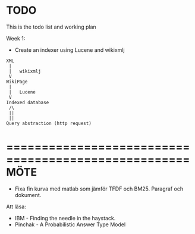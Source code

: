 TODO
====

This is the todo list and working plan

Week 1:
- Create an indexer using Lucene and wikixmlj
````
XML
 |   
 |   wikixmlj
 V
WikiPage
 |
 |   Lucene
 V
Indexed database
 /\
 ||
 ||
Query abstraction (http request)
````

====================================================
                        MÖTE
====================================================
* Fixa fin kurva med matlab som jämför TFDF och BM25.
  Paragraf och dokument. 


Att läsa:
* IBM - Finding the needle in the haystack.
* Pinchak - A Probabilistic Answer Type Model 

